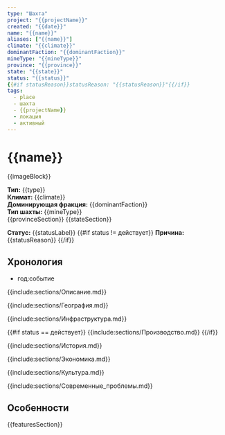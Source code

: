 ```yaml
---
type: "Шахта"
project: "{{projectName}}"
created: "{{date}}"
name: "{{name}}"
aliases: ["{{name}}"]
climate: "{{climate}}"
dominantFaction: "{{dominantFaction}}"
mineType: "{{mineType}}"
province: "{{province}}"
state: "{{state}}"
status: "{{status}}"
{{#if statusReason}}statusReason: "{{statusReason}}"{{/if}}
tags:
  - place
  - шахта
  - {{projectName}}
  - локация
  - активный
---
```


# {{name}}

{{imageBlock}}

**Тип:** {{type}}  
**Климат:** {{climate}}  
**Доминирующая фракция:** {{dominantFaction}}  
**Тип шахты:** {{mineType}}  
{{provinceSection}}
{{stateSection}}

**Статус:** {{statusLabel}}
{{#if status != действует}}
**Причина:** {{statusReason}}
{{/if}}

## Хронология

- год:событие

{{include:sections/Описание.md}}

{{include:sections/География.md}}

{{include:sections/Инфраструктура.md}}

{{#if status == действует}}
{{include:sections/Производство.md}}
{{/if}}

{{include:sections/История.md}}

{{include:sections/Экономика.md}}

{{include:sections/Культура.md}}

{{include:sections/Современные_проблемы.md}}

## Особенности

{{featuresSection}}
